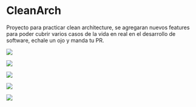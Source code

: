 # CleanArch

Proyecto para practicar clean architecture, se agregaran nuevos features para poder cubrir varios casos de la vida en real en el 
desarrollo de software, echale un ojo y manda tu PR.

![](/login1.png)

![](/login2.png)

![](/main1.png)

![](/main2.png)

![](/detail.png)
